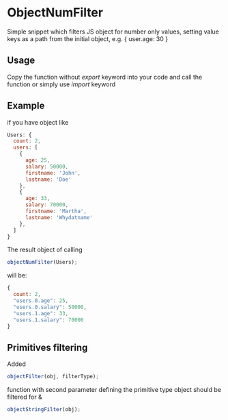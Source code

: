 # ObjectNumFilter

Simple snippet which filters JS object for number only values, setting value keys as a path from the initial object, e.g. { user.age: 30 }

## Usage

Copy the function without _export_ keyword into your code and call the function or simply use _import_ keyword

## Example

if you have object like

```javascript
Users: {
  count: 2,
  users: [
    {
      age: 25,
      salary: 50000,
      firstname: 'John',
      lastname: 'Doe'
    },
    {
      age: 33,
      salary: 70000,
      firstname: 'Martha',
      lastname: 'Whydatname'
    },
  ]
}
```

The result object of calling

```javascript
objectNumFilter(Users);
```

will be:

```javascript
{
  count: 2,
  "users.0.age": 25,
  "users.0.salary": 50000,
  "users.1.age": 33,
  "users.1.salary": 70000
}
```

## Primitives filtering

Added

```javascript
objectFilter(obj, filterType);
```

function with second parameter defining the primitive type object should be filtered for &

```javascript
objectStringFilter(obj);
```
